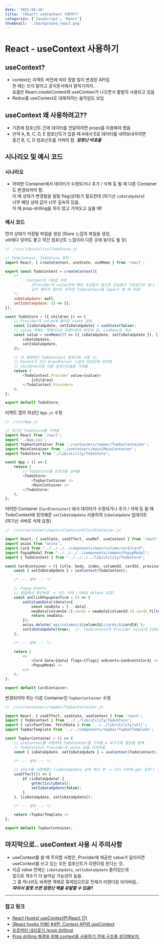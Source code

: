 ```yaml
---
date: '2021-04-16'
title: '[React] useContext 사용하기'
categories: ['JavaScript', 'React']
thumbnail: './background_react.png'
---
```


# React - useContext 사용하기

## useContext?
- context는 리액트 버전에 따라 정말 많이 변경된 API임  
    한 때는 쓰지 말라고 공식문서에서 말하기까지..  
    요즘은 React.createContext와 useContext가 나오면서 활발히 사용되고 있음
- Redux를 useContext로 대체하려는 움직임도 보임

## useContext 왜 사용하려고??
- 기존에 컴포넌트 간에 데이터를 전달하려면 props를 이용해야 했음
- 만약 A, B, C, D, E 컴포넌트가 있을 때 A에서 E로 데이터를 내려보내주려면  
    중간 B, C, D 컴포넌트를 거쳐야 함. ***엄청난 비효율***

## 시나리오 및 예시 코드 
### 시나리오
- 어떠한 Container에서 데이터가 수정되거나 추가 / 삭제 등 될 때
    다른 Container도 변경되어야 함.  
    이 때 상태가 변경됨을 알릴 flag(상태)가 필요한데 (여기선 `isDataUpdate`)  
    너무 해당 상태 값이 너무 깊숙히 있음.  
    이 때 prop-drilling을 하지 않고 가져오고 싶을 때!

### 예시 코드
먼저 상태가 저장될 파일을 생성 (Store 느낌의 파일을 생성,  
    util에다 넣어도 좋고 약간 컴포넌트 느낌이라 다른 곳에 놓아도 될 듯)  
```js
// ./src/lib/utility/TodoStore.js

// TodoContext, TodoStore 정의
import React, { createContext, useState, useMemo } from 'react';

export const TodoContext = createContext({
    /* 
        - Context의 기본값 지정 
            (Provider의 value안에 해당 속성들이 없으면 요놈들이 기본값으로 됨!)
            굳이 해주지 않아도 되지만 TodoContext를 import 할 때 유용!
    */
    isDataUpdate: null,
    setIsDataUpdate: () => {},
});

const TodoStore = ({ children }) => {
    // Provider의 value에 들어갈 state 생성
    const [isDataUpdate, setIsDataUpdate] = useState(false);
    // value 객체는 객체이므로 리렌더링의 원인이 됨, useMemo로 캐싱
    const value = useMemo(() => ({ isDataUpdate, setIsDataUpdate }), [
        isDataUpdate,
        setIsDataUpdate,
    ]);

    // 이 예제에선 TodoContext 컴포넌트 사용 시,  
    // Parent가 아닌 GrandParent 느낌의 최상단에 위치함
    // children으로 다른 컴포넌트들을 가져옴
    return (
        <TodoContext.Provider value={value}>
            {children}
        </TodoContext.Provider>
    );
};

export default TodoStore;
```

리액트 앱의 최상단 `App.js` 수정  
```js
// ./src/App.js

// 여기선 TodoStore를 가져옴
import React from 'react';
import './App.css';
import TopbarContainer from './containers/topbar/TopbarContainer';
import MainContainer from './containers/main/MainContainer';
import TodoStore from "./lib/utility/TodoStore";

const App = () => {
    return (
        // TodoStore를 요로코롬 감싸줌
        <TodoStore>
            <TopbarContainer />
            <MainContainer />
        </TodoStore>
    );
};
```

어떠한 Container (`CardContainer`) 에서 데이터가 수정되거나 추가 / 삭제 등 될 때  
TodoContext에 정의해준 `setIsDataUpdate` 사용하여 `IsDataUpdate` 업데이트  
(여기선 서버로 삭제 요청)  
```js
// ./src/containers/main/column/card/CardContainer.js

import React, { useState, useEffect, useRef, useContext } from 'react';
import axios from "axios";
import Card from "../../../../components/main/column/card/Card";
import PopupModal from "../../../../components/common/PopupModal";
import { TodoContext } from "../../../../lib/utility/TodoStore";

const CardContainer = ({ title, body, index, columnId, cardId, previousCardId, isZanSang, setColumnData}) => {
    const { setIsDataUpdate } = useContext(TodoContext);

    /* --- 생략 --- */

    // Popup Events
    // 팝업에서 확인버튼 -> 카드 삭제 (서버로 delete 요청)
    const onClickPopupConfirm = () => {
        setColumnData((data)=>{
            const newData = [...data]
            newData[columnId-1].cards = newData[columnId-1].cards.filter((_, i) => i !== index)
            return newData;
        });
        axios.delete(`api/columns/${columnId}/cards/${cardId}`);
        setIsDataUpdate(true);  //  TodoContext의 Provider value의 IsDataUpdate를 업데이트
    };

    /* --- 생략 --- */

    return (
        <>
            <Card data={data} flags={flags} onEvents={onEventsCard} />
            <PopupModal />
        </>
    );
};

export default CardContainer;
```

변경되어야 하는 다른 Container인 `TopbarContainer` 수정  
```js
// ./src/containers/topbar/TopbarContainer.js

import React, { useEffect, useState, useContext } from 'react';
import { TodoContext } from '../../lib/utility/TodoStore';
import { calcPastTime, fetchData } from '../../lib/utility/util';
import TopbarTemplate from '../../components/topbar/TopbarTemplate';

const TopbarContainer = () => {
    // useContext를 사용하여 TodoContext를 가져옴 & 비구조화 할당을 통해  
    // TodoContext.Provider의 value 값을 가져와줌
    const { isDataUpdate, setIsDataUpdate } = useContext(TodoContext);

    /* --- 생략 --- */

    // 요로코롬 사용해줌! (isDataUpdate 상태 체크 후 -> 다시 서버에 get 요청!)
    useEffect(() => {
        if (isDataUpdate) {
            getActivityData();
            setIsDataUpdate(false);
        }
    }, [isDataUpdate, setIsDataUpdate]);

    /* --- 생략 --- */

    return <TopbarTemplate />
};

export default TopbarContainer;
```

## 마지막으로.. useContext 사용 시 주의사항
- useContext를 쓸 때 주의할 사항은, Provider에 제공한 value가 달라지면  
    useContext를 쓰고 있는 모든 컴포넌트가 리렌더링 된다는 것..
- 지금 value 안에는 `isDataUpdate`, `setIsDataUpdate` 들어있는데  
    앞으로 개수가 더 늘어날 가능성이 높음.  
    그 중 하나라도 바뀌면 객체로 묶여있으므로 전체가 리렌더링 되어버림..  
    ***따라서 잘못 쓰면 엄청난 렉을 유발할 수 있음!!***

---

### **참고 링크**
- [React Hooks! useContext편(React 17)](https://www.zerocho.com/category/React/post/5fa63fc6301d080004c4e32b)
- [[React hooks 이해] #4편​. Context API와 useContext](https://youtu.be/NHYC-KIri34)
- [프로퍼티 내리꽂기 (prop drilling)](https://edykim.com/ko/post/prop-drilling/)
- [Prop drilling 해결을 위해 context를 사용하기 전에 구조를 생각해보자.](https://yceffort.kr/2020/10/react-prop-drilling-may-slow-down)